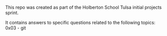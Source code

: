 This repo was created as part of the Holberton School Tulsa initial projects sprint.

It contains answers to specific questions related to the following topics:
        0x03 - git
